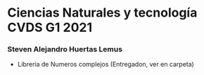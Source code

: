 # Ciencias Naturales y tecnología CVDS G1 2021

### Steven Alejandro Huertas Lemus

* Libreria de Numeros complejos (Entregadon, ver en carpeta)

